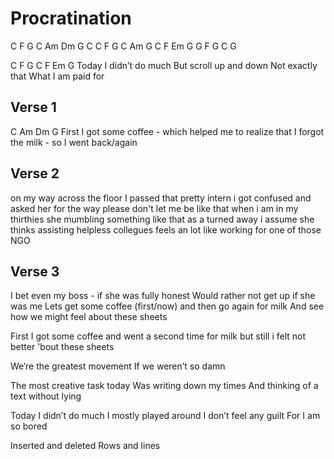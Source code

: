 # Procratination

C F G C		Am Dm G C	C F G C
Am G C		F  Em G G	F G C G

C F G C
F Em G
Today I didn’t do much
But scroll up and down
Not exactly that
What I am paid for

## Verse 1
C Am Dm G 
First I got some coffee - which helped me to realize
that I forgot the milk - so I went back/again

## Verse 2
on my way across the floor I passed that pretty intern
i got confused and asked her for the way
please don't let me be like that when i am in my thirthies 
she mumbling something like that as a turned away
i assume she thinks assisting helpless collegues feels an lot
like working for one of those NGO

## Verse 3
I bet even my boss - if she was fully honest
Would rather not get up if she was me
Lets get some coffee (first/now) and then go again for milk
And see how we might feel about these sheets

First I got some coffee and went a second time for milk
but still i felt not better 'bout these sheets

We‘re the greatest movement
If we weren’t so damn

The most creative task today
Was writing down my times
And thinking of a text
without lying




Today I didn’t do much
I mostly played around
I don’t feel any guilt
For I am so bored

Inserted and deleted
Rows and lines



